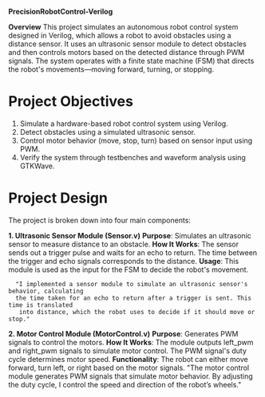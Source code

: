 __PrecisionRobotControl-Verilog__

__Overview__
   This project simulates an autonomous robot control system designed in Verilog, which allows a 
   robot to avoid obstacles using a distance sensor. It uses an ultrasonic sensor module to detect 
   obstacles and then controls motors based on the detected distance through PWM signals. The 
   system operates with a finite state machine (FSM) that directs the robot's movements—moving 
   forward, turning, or stopping.
   
# Project Objectives
  1. Simulate a hardware-based robot control system using Verilog.
  2. Detect obstacles using a simulated ultrasonic sensor.
  3. Control motor behavior (move, stop, turn) based on sensor input using PWM.
  4. Verify the system through testbenches and waveform analysis using GTKWave.

# Project Design
The project is broken down into four main components:

   __1. Ultrasonic Sensor Module (Sensor.v)__
        **Purpose**: Simulates an ultrasonic sensor to measure distance to an obstacle.
        **How It Works**: The sensor sends out a trigger pulse and waits for an echo to return. 
                        The time between the trigger and echo signals corresponds to the 
                               distance.
        **Usage**: This module is used as the input for the FSM to decide the robot's movement.
        
      "I implemented a sensor module to simulate an ultrasonic sensor's behavior, calculating 
      the time taken for an echo to return after a trigger is sent. This time is translated 
       into distance, which the robot uses to decide if it should move or stop."
       
   __2. Motor Control Module (MotorControl.v)__
       **Purpose**: Generates PWM signals to control the motors.
       **How It Works**: The module outputs left_pwm and right_pwm signals to simulate motor 
                         control. The PWM signal's duty cycle determines motor speed.
      **Functionality**: The robot can either move forward, turn left, or right based on the 
                         motor signals.
          "The motor control module generates PWM signals that simulate motor behavior. By 
            adjusting the duty cycle, I control the speed and direction of the robot’s wheels."






